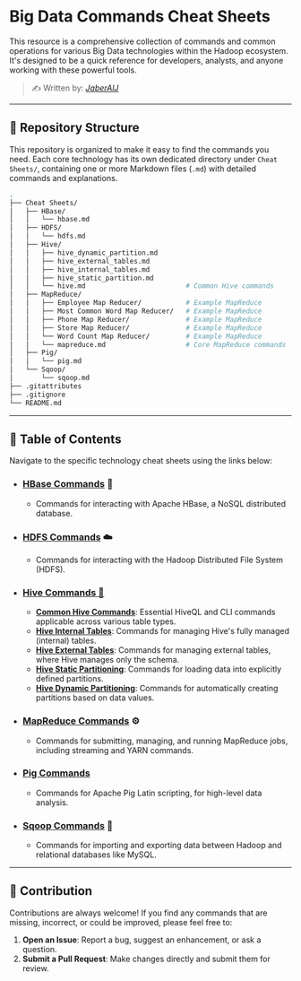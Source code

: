 # Big Data Commands Cheat Sheets

This resource is a comprehensive collection of commands and common operations for various Big Data technologies within the Hadoop ecosystem. It's designed to be a quick reference for developers, analysts, and anyone working with these powerful tools.

> ✍️ Written by: [*JaberAlJ*](https://github.com/JaberAlJ)

---

## 📂 Repository Structure

This repository is organized to make it easy to find the commands you need. Each core technology has its own dedicated directory under `Cheat Sheets/`, containing one or more Markdown files (`.md`) with detailed commands and explanations.

```bash
.
├── Cheat Sheets/
│   ├── HBase/
│   │   └── hbase.md
│   ├── HDFS/
│   │   └── hdfs.md
│   ├── Hive/
│   │   ├── hive_dynamic_partition.md
│   │   ├── hive_external_tables.md
│   │   ├── hive_internal_tables.md
│   │   ├── hive_static_partition.md
│   │   └── hive.md                         # Common Hive commands
│   ├── MapReduce/
│   │   ├── Employee Map Reducer/           # Example MapReduce
│   │   ├── Most Common Word Map Reducer/   # Example MapReduce
│   │   ├── Phone Map Reducer/              # Example MapReduce
│   │   ├── Store Map Reducer/              # Example MapReduce
│   │   └── Word Count Map Reducer/         # Example MapReduce
│   │   └── mapreduce.md                    # Core MapReduce commands
│   ├── Pig/
│   │   └── pig.md
│   └── Sqoop/
│       └── sqoop.md
├── .gitattributes
├── .gitignore
└── README.md
```

---

## 📝 Table of Contents

Navigate to the specific technology cheat sheets using the links below:

* ### [HBase Commands](Cheat%20Sheets/HBase/hbase.md) 🐘
    * Commands for interacting with Apache HBase, a NoSQL distributed database.

* ### [HDFS Commands](Cheat%20Sheets/HDFS/hdfs.md) ☁️
    * Commands for interacting with the Hadoop Distributed File System (HDFS).

* ### [Hive Commands 🐝](Cheat%20Sheets/Hive)
    * **[Common Hive Commands](Cheat%20Sheets/Hive/hive.md)**: Essential HiveQL and CLI commands applicable across various table types.
    * **[Hive Internal Tables](Cheat%20Sheets/Hive/hive_internal_tables.md)**: Commands for managing Hive's fully managed (internal) tables.
    * **[Hive External Tables](Cheat%20Sheets/Hive/hive_external_tables.md)**: Commands for managing external tables, where Hive manages only the schema.
    * **[Hive Static Partitioning](Cheat%20Sheets/Hive/hive_static_partition.md)**: Commands for loading data into explicitly defined partitions.
    * **[Hive Dynamic Partitioning](Cheat%20Sheets/Hive/hive_dynamic_partition.md)**: Commands for automatically creating partitions based on data values.

* ### [MapReduce Commands](Cheat%20Sheets/MapReduce/mapreduce.md) ⚙️
    * Commands for submitting, managing, and running MapReduce jobs, including streaming and YARN commands.

* ### [Pig Commands](Cheat%20Sheets/Pig/pig.md)
    * Commands for Apache Pig Latin scripting, for high-level data analysis.

* ### [Sqoop Commands](Cheat%20Sheets/Sqoop/sqoop.md) 🔗
    * Commands for importing and exporting data between Hadoop and relational databases like MySQL.

---

## 👋 Contribution

Contributions are always welcome! If you find any commands that are missing, incorrect, or could be improved, please feel free to:

1.  **Open an Issue**: Report a bug, suggest an enhancement, or ask a question.
2.  **Submit a Pull Request**: Make changes directly and submit them for review.
